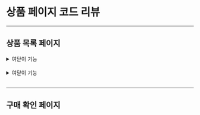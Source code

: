 상품 페이지 코드 리뷰
==================

***    

상품 목록 페이지
---------------

  <details>
  <summary>여닫이 기능</summary>
  <div markdown="1">
    ```java
      public ResponseEntity<?> searchProductsWithAllSizes(SearchMasterProductReqDto searchMasterProductReqDto) {
          return ResponseEntity.ok().body(productService.searchProductsWithAllSizes(searchMasterProductReqDto));
      } 
    ```
  </div>
  </details>
  
<br/>


  <details>
  <summary>여닫이 기능</summary>
  <div markdown="2">
  

  </div>
  </details>
  
<br/>


***    


구매 확인 페이지
---------------
